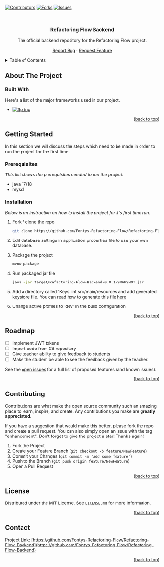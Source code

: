<a name="readme-top"></a>

[![Contributors][contributors-shield]][contributors-url]
[![Forks][forks-shield]][forks-url]
[![Issues][issues-shield]][issues-url]

<br />
<div align="center">
  <h3 align="center">Refactoring Flow Backend</h3>

  <p align="center">
    The official backend repository for the Refactoring Flow project.
    <br />
    <br />
	<a href="https://github.com/Fontys-Refactoring-Flow/Refactoring-Flow-Backend/issues">Report Bug</a>
    ·
    <a href="https://github.com/Fontys-Refactoring-Flow/Refactoring-Flow-Backend//issues">Request Feature</a>
  </p>
</div>



<!-- TABLE OF CONTENTS -->
<details>
  <summary>Table of Contents</summary>
  <ol>
    <li>
      <a href="#about-the-project">About The Project</a>
      <ul>
        <li><a href="#built-with">Built With</a></li>
      </ul>
    </li>
    <li>
      <a href="#getting-started">Getting Started</a>
      <ul>
        <li><a href="#prerequisites">Prerequisites</a></li>
        <li><a href="#installation">Installation</a></li>
      </ul>
    </li>
    <li><a href="#usage">Usage</a></li>
    <li><a href="#contributing">Contributing</a></li>
    <li><a href="#license">License</a></li>
    <li><a href="#contact">Contact</a></li>
    <li><a href="#acknowledgments">Acknowledgments</a></li>
  </ol>
</details>



<!-- ABOUT THE PROJECT -->
## About The Project


### Built With

Here's a list of the major frameworks used in our project.

* [![Spring][Spring]][Spring-url]

<p align="right">(<a href="#readme-top">back to top</a>)</p>

<!-- GETTING STARTED -->
## Getting Started

In this section we will discuss the steps which need to be made in order to run the project for the first time.

### Prerequisites

_This  list shows the prerequisites needed to run the project._
* java 17/18
* mysql

### Installation

_Below is an instruction on how to install the project for it's first time run._

1. Fork / clone the repo
   ```sh
   git clone https://github.com/Fontys-Refactoring-Flow/Refactoring-Flow-Backend.git
   ```
2. Edit database settings in application.properties file to use your own
database.
3. Package the project
   ```sh
   mvnw package
   ```
4. Run packaged jar file
   ```sh
   java -jar target/Refactoring-Flow-Backend-0.0.1-SNAPSHOT.jar 
   ```
5. Add a directory called 'Keys' int src/main/resources and add generated keystore file. You can read how to generate this file [here](https://docs.oracle.com/cd/E19509-01/820-3503/ggfen/index.html)

6. Change active profiles to 'dev' in the build configuration

<p align="right">(<a href="#readme-top">back to top</a>)</p>

<!-- ROADMAP -->
## Roadmap

- [ ] Implement JWT tokens
- [ ] Import code from Git repository
- [ ] Give teacher ability to give feedback to students
- [ ] Make the student be able to see the feedback given by the teacher. 

See the [open issues](https://github.com/Fontys-Refactoring-Flow/Refactoring-Flow-Backend/issues) for a full list of proposed features (and known issues).

<p align="right">(<a href="#readme-top">back to top</a>)</p>

<!-- CONTRIBUTING -->
## Contributing

Contributions are what make the open source community such an amazing place to learn, inspire, and create. Any contributions you make are **greatly appreciated**.

If you have a suggestion that would make this better, please fork the repo and create a pull request. You can also simply open an issue with the tag "enhancement".
Don't forget to give the project a star! Thanks again!

1. Fork the Project
2. Create your Feature Branch (`git checkout -b feature/NewFeature`)
3. Commit your Changes (`git commit -m 'Add some feature'`)
4. Push to the Branch (`git push origin feature/NewFeature`)
5. Open a Pull Request

<p align="right">(<a href="#readme-top">back to top</a>)</p>



<!-- LICENSE -->
## License

Distributed under the MIT License. See `LICENSE.md` for more information.

<p align="right">(<a href="#readme-top">back to top</a>)</p>



<!-- CONTACT -->
## Contact

Project Link: [https://github.com/Fontys-Refactoring-Flow/Refactoring-Flow-Backend](https://github.com/Fontys-Refactoring-Flow/Refactoring-Flow-Backend)

<p align="right">(<a href="#readme-top">back to top</a>)</p>

<!-- MARKDOWN LINKS & IMAGES -->
<!-- https://www.markdownguide.org/basic-syntax/#reference-style-links -->
[contributors-shield]: https://img.shields.io/github/contributors/Fontys-Refactoring-Flow/Refactoring-Flow-Backend.svg?style=for-the-badge
[contributors-url]: https://github.com/Fontys-Refactoring-Flow/Refactoring-Flow-Backend/graphs/contributors
[forks-shield]: https://img.shields.io/github/forks/Fontys-Refactoring-Flow/Refactoring-Flow-Backend.svg?style=for-the-badge
[forks-url]: https://github.com/Fontys-Refactoring-Flow/Refactoring-Flow-Backend/network/members
[stars-shield]: https://img.shields.io/github/stars/Fontys-Refactoring-Flow/Refactoring-Flow-Backend?style=for-the-badge
[stars-url]: https://github.com/Fontys-Refactoring-Flow/Refactoring-Flow-Backend/stargazers
[issues-shield]: https://img.shields.io/github/issues/Fontys-Refactoring-Flow/Refactoring-Flow-Backend?style=for-the-badge
[issues-url]: https://github.com/Fontys-Refactoring-Flow/Refactoring-Flow-Backend/issues
[license-shield]: https://img.shields.io/github/license/Fontys-Refactoring-FlowRefactoring-Flow-Backend?style=for-the-badge
[license-url]: https://github.com/Fontys-Refactoring-Flow/Refactoring-Flow-Backend/blob/master/LICENSE.MD
[Spring]: https://img.shields.io/badge/Spring-6DB33F?style=for-the-badge&logo=spring&logoColor=white
[Spring-url]: https://spring.io/
[React.js]: https://img.shields.io/badge/React-20232A?style=for-the-badge&logo=react&logoColor=61DAFB
[React-url]: https://reactjs.org/
